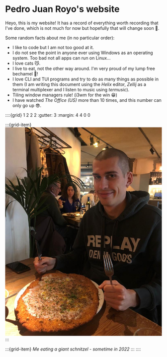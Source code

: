 # Pedro Juan Royo's website

Heyo, this is my website! It has a record of everything worth recording that I've done, which is not much for now but hopefully that will change soon 🤡.

Some random facts about me (in no particular order):

- I like to code but I am not too good at it.
- I do not see the point in anyone ever using Windows as an operating system. Too bad not all apps can run on Linux...
- I love cats 😼.
- I live to eat, not the other way around. I'm very proud of my lump free bechamel 🤤!
- I love CLI and TUI programs and try to do as many things as possible in them (I am writing this document using the *Helix* editor, *Zellij* as a terminal multiplexer and I listen to music using *termusic*).
- Tiling window managers rule! (i3wm for the win 😁)
- I have watched *The Office (US)* more than 10 times, and this number can only go up 😎.

::::{grid} 1 2 2 2
:gutter: 3
:margin: 4 4 0 0

:::{grid-item}
![my pic](../imgs/my_pic.jpeg)
:::

:::{grid-item}
*Me eating a giant schnitzel - sometime in 2022*
:::
::::
